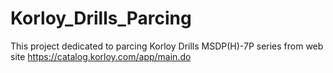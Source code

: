 # Korloy_Drills_Parcing

This project dedicated to parcing Korloy Drills MSDP(H)-7P series from web site https://catalog.korloy.com/app/main.do
